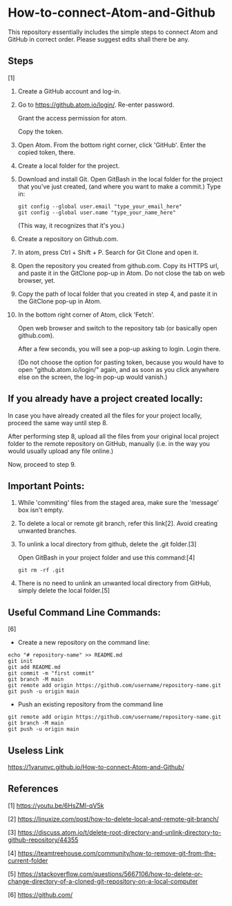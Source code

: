 # How-to-connect-Atom-and-Github
This repository essentially includes the simple steps to connect Atom and GitHub in correct order. Please suggest edits shall there be any.

## Steps
[1]

1. Create a GitHub account and log-in.

2. Go to https://github.atom.io/login/.
	Re-enter password.
	
	Grant the access permission for atom.
	
	Copy the token.

3. Open Atom. From the bottom right corner, click 'GitHub'. Enter the copied token, there.

4. Create a local folder for the project.

4. Download and install Git.
	Open GitBash in the local folder for the project that you've just created, (and where you want to make a commit.) Type in:
	```
	git config --global user.email "type_your_email_here"
	git config --global user.name "type_your_name_here"
	```
	(This way, it recognizes that it's you.)

5. Create a repository on Github.com.

6. In atom, press Ctrl + Shift + P. Search for Git Clone and open it.

7. Open the repository you created from github.com. Copy its HTTPS url, and paste it in the GitClone pop-up in Atom. Do not close the tab on web browser, yet.

8. Copy the path of local folder that you created in step 4, and paste it in the GitClone pop-up in Atom.

9. In the bottom right corner of Atom, click 'Fetch'.

	Open web browser and switch to the repository tab (or basically open github.com).
	
	After a few seconds, you will see a pop-up asking to login. Login there.
	
	(Do not choose the option for pasting token, because you would have to open "github.atom.io/login/" again, and as soon as you click anywhere else on the screen, the log-in pop-up would vanish.)

## If you already have a project created locally:
In case you have already created all the files for your project locally, proceed the same way until step 8.

After performing step 8, upload all the files from your original local project folder to the remote repository on GitHub, manually (i.e. in the way you would usually upload any file online.)

Now, proceed to step 9.

## Important Points:

1. While 'commiting' files from the staged area, make sure the 'message' box isn't empty.
  
2. To delete a local or remote git branch, refer this link[2]. Avoid creating unwanted branches.
    
3. To unlink a local directory from github, delete the .git folder.[3]

	Open GitBash in your project folder and use this command:[4]

	```git rm -rf .git```

4. There is no need to unlink an unwanted local directory from GitHub, simply delete the local folder.[5]
## Useful Command Line Commands:
[6]
* Create a new repository on the command line:
```
echo "# repository-name" >> README.md
git init
git add README.md
git commit -m "first commit"
git branch -M main
git remote add origin https://github.com/username/repository-name.git
git push -u origin main
```
* Push an existing repository from the command line
```
git remote add origin https://github.com/username/repository-name.git
git branch -M main
git push -u origin main
```
##  Useless Link
https://1varunvc.github.io/How-to-connect-Atom-and-Github/
## References
[1] https://youtu.be/6HsZMl-qV5k

[2] https://linuxize.com/post/how-to-delete-local-and-remote-git-branch/

[3] https://discuss.atom.io/t/delete-root-directory-and-unlink-directory-to-github-repository/44355

[4] https://teamtreehouse.com/community/how-to-remove-git-from-the-current-folder

[5] https://stackoverflow.com/questions/5667106/how-to-delete-or-change-directory-of-a-cloned-git-repository-on-a-local-computer

[6] https://github.com/
